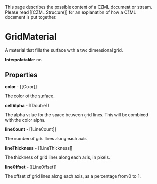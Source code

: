 This page describes the possible content of a CZML document or stream.  Please read [[CZML Structure]] for an explanation of how a CZML document is put together.

# GridMaterial

A material that fills the surface with a two dimensional grid.

**Interpolatable**: no

## Properties

**color** - [[Color]]

The color of the surface.


**cellAlpha** - [[Double]]

The alpha value for the space between grid lines.  This will be combined with the color alpha.


**lineCount** - [[LineCount]]

The number of grid lines along each axis.


**lineThickness** - [[LineThickness]]

The thickness of grid lines along each axis, in pixels.


**lineOffset** - [[LineOffset]]

The offset of grid lines along each axis, as a percentage from 0 to 1.


